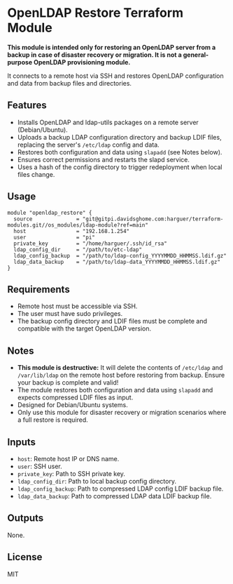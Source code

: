 
# OpenLDAP Restore Terraform Module

**This module is intended only for restoring an OpenLDAP server from a backup in case of disaster recovery or migration. It is not a general-purpose OpenLDAP provisioning module.**

It connects to a remote host via SSH and restores OpenLDAP configuration and data from backup files and directories.

## Features
- Installs OpenLDAP and ldap-utils packages on a remote server (Debian/Ubuntu).
- Uploads a backup LDAP configuration directory and backup LDIF files, replacing the server's `/etc/ldap` config and data.
- Restores both configuration and data using `slapadd` (see Notes below).
- Ensures correct permissions and restarts the slapd service.
- Uses a hash of the config directory to trigger redeployment when local files change.

## Usage
```
module "openldap_restore" {
  source              = "git@gitpi.davidsghome.com:harguer/terraform-modules.git//os_modules/ldap-module?ref=main"
  host                = "192.168.1.254"
  user                = "pi"
  private_key         = "/home/harguer/.ssh/id_rsa"
  ldap_config_dir     = "/path/to/etc-ldap"
  ldap_config_backup  = "/path/to/ldap-config_YYYYMMDD_HHMMSS.ldif.gz"
  ldap_data_backup    = "/path/to/ldap-data_YYYYMMDD_HHMMSS.ldif.gz"
}
```

## Requirements
- Remote host must be accessible via SSH.
- The user must have sudo privileges.
- The backup config directory and LDIF files must be complete and compatible with the target OpenLDAP version.

## Notes
- **This module is destructive:** It will delete the contents of `/etc/ldap` and `/var/lib/ldap` on the remote host before restoring from backup. Ensure your backup is complete and valid!
- The module restores both configuration and data using `slapadd` and expects compressed LDIF files as input.
- Designed for Debian/Ubuntu systems.
- Only use this module for disaster recovery or migration scenarios where a full restore is required.

## Inputs
- `host`: Remote host IP or DNS name.
- `user`: SSH user.
- `private_key`: Path to SSH private key.
- `ldap_config_dir`: Path to local backup config directory.
- `ldap_config_backup`: Path to compressed LDAP config LDIF backup file.
- `ldap_data_backup`: Path to compressed LDAP data LDIF backup file.

## Outputs
None.

## License
MIT
